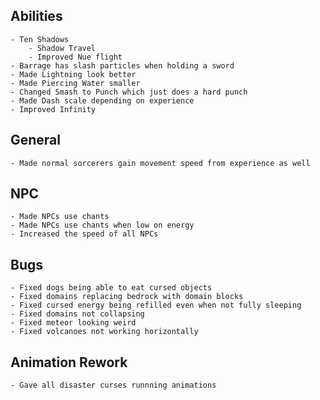 ## Abilities
    - Ten Shadows
        - Shadow Travel
        - Improved Nue flight
    - Barrage has slash particles when holding a sword
    - Made Lightning look better
    - Made Piercing Water smaller
    - Changed Smash to Punch which just does a hard punch
    - Made Dash scale depending on experience
    - Improved Infinity

## General
    - Made normal sorcerers gain movement speed from experience as well

## NPC
    - Made NPCs use chants
    - Made NPCs use chants when low on energy
    - Increased the speed of all NPCs

## Bugs
    - Fixed dogs being able to eat cursed objects
    - Fixed domains replacing bedrock with domain blocks
    - Fixed cursed energy being refilled even when not fully sleeping
    - Fixed domains not collapsing
    - Fixed meteor looking weird
    - Fixed volcanoes not working horizontally

## Animation Rework
    - Gave all disaster curses runnning animations